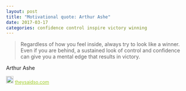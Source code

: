 ```yaml
---
layout: post
title: "Motivational quote: Arthur Ashe"
date: 2017-03-17
categories: confidence control inspire victory winning
---
```

> Regardless of how you feel inside, always try to look like a winner. Even if you are behind, a sustained look of control and confidence can give you a mental edge that results in victory.

Arthur Ashe

<span style="z-index:50;font-size:0.9em;"><img src="https://theysaidso.com/branding/theysaidso.png" height="20" width="20" alt="theysaidso.com"/><a href="https://theysaidso.com" title="Powered by quotes from theysaidso.com" style="color: #9fcc25; margin-left: 4px; vertical-align: middle;">theysaidso.com</a></span>
